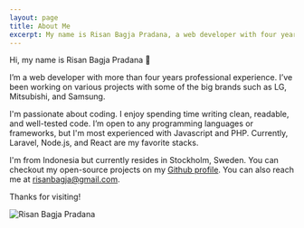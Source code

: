 ```yaml
---
layout: page
title: About Me
excerpt: My name is Risan Bagja Pradana, a web developer with four years professional experience. I'm most experienced with Javascript and PHP. Currently, Laravel, Node.js, and React are my favorite stacks.
---
```

Hi, my name is Risan Bagja Pradana 👋

I’m a web developer with more than four years professional experience. I’ve been working
on various projects with some of the big brands such as LG, Mitsubishi, and
Samsung.

I'm passionate about coding. I enjoy spending time writing clean, readable, and
well-tested code. I’m open to any programming languages or frameworks, but I'm most experienced
with Javascript and PHP. Currently, Laravel, Node.js, and React are my favorite
stacks.

I'm from Indonesia but currently resides in Stockholm, Sweden. You can checkout my open-source projects on my [Github profile](https://github.com/risan). You can also reach me
at [risanbagja@gmail.com](mailto:risanbagja@gmail.com).

Thanks for visiting!

![Risan Bagja Pradana](https://res.cloudinary.com/risan/image/upload/v1516997085/work-under-sakura_acfg1j.jpg)

